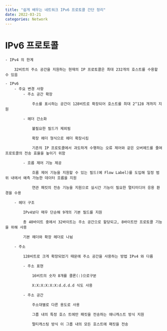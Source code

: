 ```yaml
---
title: "쉽게 배우는 네트워크 IPv6 프로토콜 간단 정리"
date: 2022-03-21
categories: Network
---
```

# IPv6 프로토콜
    - IPv4 의 한계
        
        32비트의 주소 공간을 지원하는 현재의 IP 프로토콜은 최대 232개의 호스트를 수용할 수 있음
        
    - IPv6
        - 주요 변경 사항
            - 주소 공간 확장
                
                주소를 표시하는 공간이 128비트로 확장되어 호스트를 최대 2^128 개까지 지원
                
            - 헤더 간소화
                
                불필요한 필드가 제외됨
                
                확장 헤더 형식으로 헤더 확장시킴
                
                기존의 IP 프로토콜에서 과도하게 수행하는 오류 제어와 같은 오버헤드를 줄여 프로토콜의 전송 효율을 높이기 위함
                
            - 흐름 제어 기능 제공
                
                흐름 제어 기능을 지원할 수 있는 필드(예 Flow Label)를 도입해 일정 범위 내에서 예측 가능한 데이터 흐름을 지원
                
                연관 패킷의 전송 기능을 지원으로 실시간 기능이 필요한 멀티미디어 응용 환경을 수용
                
        - 헤더 구조
            
            IPv4보다 매우 단순해 9개의 기본 필드를 지원
            
            총 40바이트 중에서 32바이트는 주소 공간으로 할당되고, 8바이트만 프로토콜 기능을 위해 사용
            
            기본 헤더와 확장 헤더로 나뉨
            
        - 주소
            
            128비트로 크게 확장되었기 때문에 주소 공간을 사용하는 방법 IPv4 와 다름
            
            - 주소 표현
                
                16비트의 숫자 8개를 콜론(:)으로구분
                
                X:X:X:X:X:X:d.d.d.d 식도 사용
                
            - 주소 공간
                
                주소대별로 다른 용도로 사용
                
                그룹 내의 특정 호스 트에만 패킷을 전송하는 애니캐스트 방식 지원
                
                멀티캐스팅 방식 이 그룹 내의 모든 호스트에 패킷을 전송
